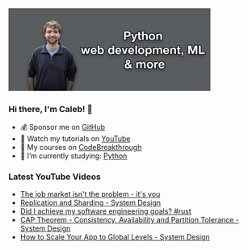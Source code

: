 <img src="github-cover-photo-my-face.jpg" width="400px" />

### Hi there, I'm Caleb! 🍛

- 💰 Sponsor me on [GitHub](https://github.com/sponsors/CalebCurry)
- 🎥 Watch my tutorials on [YouTube](https://www.youtube.com/calebthevideomaker2)
- 📗 My courses on [CodeBreakthrough](https://www.codebreakthrough.com)
- 🤔 I’m currently studying: [Python](https://www.youtube.com/watch?v=s3IvdkCq2_c&t=4254s)

### Latest YouTube Videos
<!-- YOUTUBE:START -->
- [The job market isn&#39;t the problem - it&#39;s you](https://www.youtube.com/watch?v=FqRfBg4V8_s)
- [Replication and Sharding - System Design](https://www.youtube.com/watch?v=oh8GvLf45t0)
- [Did I achieve my software engineering goals? #rust](https://www.youtube.com/watch?v=_Ih--1Ecblc)
- [CAP Theorem - Consistency, Availability and Partition Tolerance - System Design](https://www.youtube.com/watch?v=t5WPGMXOtds)
- [How to Scale Your App to Global Levels - System Design](https://www.youtube.com/watch?v=syAUXNxAiHs)
<!-- YOUTUBE:END -->
